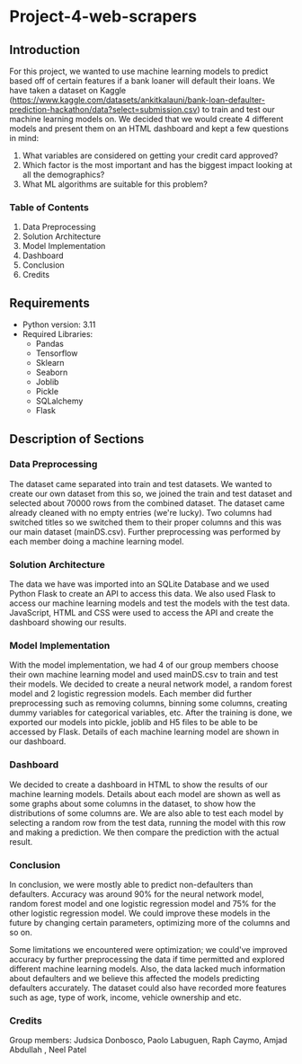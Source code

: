 # Project-4-web-scrapers

## Introduction
For this project, we wanted to use machine learning models to predict based off of certain features if a bank loaner will default their loans. 
We have taken a dataset on Kaggle (https://www.kaggle.com/datasets/ankitkalauni/bank-loan-defaulter-prediction-hackathon/data?select=submission.csv) to train and test our machine learning models on.
We decided that we would create 4 different models and present them on an HTML dashboard and kept a few questions in mind:
1) What variables are considered on getting your credit card approved?
2) Which factor is the most important and has the biggest impact looking at all the demographics?
3) What ML algorithms are suitable for this problem?

### Table of Contents

1) Data Preprocessing
2) Solution Architecture
3) Model Implementation
4) Dashboard
5) Conclusion
6) Credits

## Requirements
- Python version: 3.11
- Required Libraries:
    - Pandas
    - Tensorflow
    - Sklearn
    - Seaborn
    - Joblib
    - Pickle
    - SQLalchemy
    - Flask

## Description of Sections

### Data Preprocessing
The dataset came separated into train and test datasets. We wanted to create our own dataset from this so, we joined the train and test dataset and selected about 70000 rows from the combined dataset.
The dataset came already cleaned with no empty entries (we're lucky). Two columns had switched titles so we switched them to their proper columns and this was our main dataset (mainDS.csv). Further preprocessing was performed by 
each member doing a machine learning model.

### Solution Architecture
The data we have was imported into an SQLite Database and we used Python Flask to create an API to access this data. We also used Flask to access our machine learning models and test the models with the test data. JavaScript, HTML and CSS
were used to access the API and create the dashboard showing our results.

### Model Implementation
With the model implementation, we had 4 of our group members choose their own machine learning model and used mainDS.csv to train and test their models. We decided to create a neural network model, a random forest model and 2 logistic regression models.
Each member did further preprocessing such as removing columns, binning some columns, creating dummy variables for categorical variables, etc. After the training is done, we exported our models into pickle, joblib and H5 files to be able to be accessed by Flask. 
Details of each machine learning model are shown in our dashboard.

### Dashboard
We decided to create a dashboard in HTML to show the results of our machine learning models. Details about each model are shown as well as some graphs about some columns in the dataset, to show how the distributions of some columns are. We are also able to test each 
model by selecting a random row from the test data, running the model with this row and making a prediction. We then compare the prediction with the actual result.

### Conclusion
In conclusion, we were mostly able to predict non-defaulters than defaulters. Accuracy was around 90% for the neural network model, random forest model and one logistic regression model and 75% for the other logistic regression model. We could improve these models in 
the future by changing certain parameters, optimizing more of the columns and so on.

Some limitations we encountered were optimization; we could've improved accuracy by further preprocessing the data if time permitted and explored different machine learning models. Also, the data lacked much information about defaulters and we believe this affected 
the models predicting defaulters accurately. The dataset could also have recorded more features such as age, type of work, income, vehicle ownership and etc.

### Credits
Group members: Judsica Donbosco, Paolo Labuguen, Raph Caymo, Amjad Abdullah , Neel Patel 

